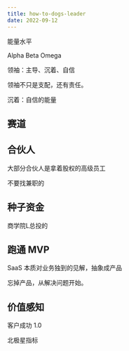 ```yaml
---
title: how-to-dogs-leader
date: 2022-09-12
---
```


能量水平



Alpha  Beta  Omega



领袖：主导、沉着、自信

领袖不只是支配，还有责任。

沉着：自信的能量



## 赛道

## 合伙人

大部分合伙人是拿着股权的高级员工

不要找兼职的

## 种子资金

商学院L总投的

## 跑通 MVP

SaaS 本质对业务独到的见解，抽象成产品

忘掉产品，从解决问题开始。

## 价值感知

客户成功 1.0 

北极星指标